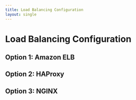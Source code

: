 ```yaml
---
title: Load Balancing Configuration
layout: single
---
```


# Load Balancing Configuration

## Option 1: Amazon ELB

## Option 2: HAProxy

## Option 3: NGINX
